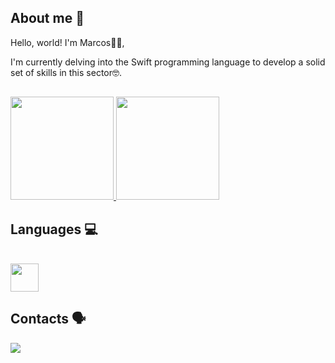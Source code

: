 ## About me 👋

Hello, world! I'm Marcos👨‍💻,

I'm currently delving into the Swift programming language to develop a solid set of skills in this sector🤓.

##

<div align="leading">  
  <a href="https://github.com/Marc0os/">
    <img height="165em" src="https://github-readme-stats-ten-inky-53.vercel.app/api?username=Marc0os&show_icons=true&theme=dracula">
    <img height="165em" src="https://github-readme-stats-ten-inky-53.vercel.app/api/top-langs/?theme=dracula&layout=compact&username=Marc0os">
  </a>
</div>

## Languages 💻

<div style="display: inline_block"><br>
  <img height="45" src="https://cdn.jsdelivr.net/gh/devicons/devicon/icons/swift/swift-original.svg"> 
</div>

## Contacts 🗣️
 
<div> 
  <a href="https://www.linkedin.com/in/marcos-andre-araujo" target="_blank"><img src="https://img.shields.io/badge/-LinkedIn-%230077B5?style=for-the-badge&logo=linkedin&logoColor=white" target="_blank"></a>   
</div>
